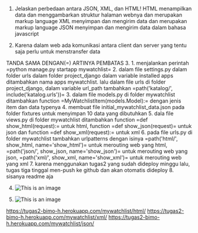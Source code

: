 1. Jelaskan perbedaan antara JSON, XML, dan HTML!
    HTML menampilkan data dan menggambarkan struktur halaman webnya dan merupakan markup language
    XML menyimpan dan mengirim data dan merupakan markup language
    JSON menyimpan dan mengirim data dalam bahasa javascript

2. Karena dalam web ada komunikasi antara client dan server yang tentu saja perlu untuk menstransfer data

TANDA SAMA DENGAN(=) ARTINYA PEMBATAS
3.  1.  menjalankan perintah =python manage.py startapp mywatchlist=
    2.  dalam file settings.py dalam folder urls dalam folder project_django dalam variable installed apps ditambahkan nama apps mywatchlist. lalu dalam file urls di folder project_django, dalam variable url_path tambahkan =path('katalog/', include('katalog.urls'))=
    3. dalam file models.py di folder mywatchlist ditambahkan function =MyWatchlistItem(models.Model):= dengan jenis item dan data typenya
    4. membuat file initial_mywatchlist_data.json pada folder fixtures untuk menyimpan 10 data yang dibutuhkan
    5. dala file views.py di folder mywatchlist ditambahkan function =def show_html(request):= untuk html, function =def show_json(request)= untuk json dan function =def show_xml(request):= untuk xml
    6. pada file urls.py di folder mywatchlist tambahkan urlpatterns dengan isinya =path('html/', show_html, name='show_html')= untuk merouting web yang html, =path('json/', show_json, name='show_json')= untuk merouting web yang json, =path('xml/', show_xml, name='show_xml')= untuk merouting web yang xml
    7. karena menggunakan tugas2 yang sudah dideploy minggu lalu, tugas tiga tinggal men-push ke github dan akan otomatis dideploy
    8. sisanya readme aja

4. ![This is an image](.jpg)

5. ![This is an image](.jpg)

https://tugas2-bimo-h.herokuapp.com/mywatchlist/html/
https://tugas2-bimo-h.herokuapp.com/mywatchlist/xml/
https://tugas2-bimo-h.herokuapp.com/mywatchlist/json/